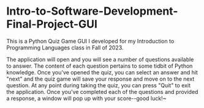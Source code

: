 # Intro-to-Software-Development-Final-Project-GUI
This is a Python Quiz Game GUI I developed for my Introduction to Programming Languages class in Fall of 2023.

The application will open and you will see a number of questions available to answer. The content of each question pertains to some tidbit of Python knowledge. Once you've opened the quiz, you can select an answer and hit "next" and the quiz game will save your response and move on to the next question. At any point during taking the quiz, you can press "Quit" to exit the application. Once you've completed each of the questions and provided a response, a window will pop up with your score--good luck!~

